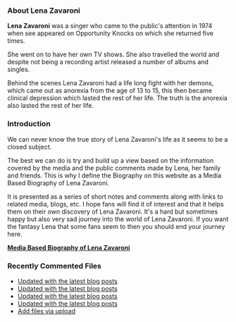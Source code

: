 ### About Lena Zavaroni

<p><strong>Lena Zavaroni</strong> was a singer who came to the public's attention in 1974 when see appeared on Opportunity Knocks on which she returned five times.</p>

<p>She went on to have her own TV shows. She also travelled the world and despite not being a recording artist released a number of albums and singles.</p>

<p>Behind the scenes Lena Zavaroni had a life long fight with her demons, which came out as anorexia from the age of 13 to 15, this then became clinical depression which lasted the rest of her life. The truth is the anorexia also lasted the rest of her life.</p>

### Introduction

<p>We can never know the true story of Lena Zavaroni's life as it seems to be a closed subject.</p>

<p>The best we can do is try and build up a view based on the information covered by the media and the public comments made by Lena, her family and friends. This is why I define the Biography on this website as a Media Based Biography of Lena Zavaroni.</p>

<p>It is presented as a series of short notes and comments along with links to related media, blogs, etc. I hope fans will find it of interest and that it helps them on their own discovery of Lena Zavaroni. It's a hard but sometimes happy but also very sad journey into the world of Lena Zavaroni. If you want the fantasy Lena that some fans seem to then you should end your journey here.</p>

<a href="https://fanzoflenazavaroni.github.io/1963-11-04-lena-zavaroni/"><strong>Media Based Biography of Lena Zavaroni</strong></a>

### Recently Commented Files

<!-- BLOG-POST-LIST:START -->
- [Updated with the latest blog posts](https://github.com/FanzOfLenaZavaroni/fanzoflenazavaroni.github.io/commit/2098d6d9c79770f0912e3a800a274211a42f9748)
- [Updated with the latest blog posts](https://github.com/FanzOfLenaZavaroni/fanzoflenazavaroni.github.io/commit/ada3a4bd74f48bfad837379e2b5468b58f5a0fe8)
- [Updated with the latest blog posts](https://github.com/FanzOfLenaZavaroni/fanzoflenazavaroni.github.io/commit/d986652327d2b18600517f4251a3542f6a5053b9)
- [Updated with the latest blog posts](https://github.com/FanzOfLenaZavaroni/fanzoflenazavaroni.github.io/commit/b8a4a43199e34515a54217771b8d7d4f94acfed9)
- [Add files via upload](https://github.com/FanzOfLenaZavaroni/fanzoflenazavaroni.github.io/commit/fccec40e3848f2453ba738daa10b505eeca58f78)
<!-- BLOG-POST-LIST:END -->

